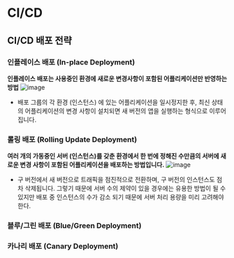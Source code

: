 # CI/CD

## CI/CD 배포 전략

### 인플레이스 배포 (In-place Deployment)
**인플레이스 배포는 사용중인 환경에 새로운 변경사항이 포함된 어플리케이션만 반영하는 방법**
![image](https://github.com/JoEunSae/Study/assets/83803199/88fa8621-1d52-4b6f-9648-31259aa805a3)
- 배포 그룹의 각 환경 (인스턴스) 에 있는 어플리케이션을 일시정지한 후, 최신 상태의 어플리케이션의 변경 사항이 설치되면 새 버전의 앱을 실행하는 형식으로 이루어집니다. 
  
### 롤링 배포 (Rolling Update Deployment)
**여러 개의 가동중인 서버 (인스턴스)를 갖춘 환경에서 한 번에 정해진 수만큼의 서버에 새로운 변경 사항이 포함된 어플리케이션을 배포하는 방법입니다.**
![image](https://github.com/JoEunSae/Study/assets/83803199/79fd18ee-25c9-4c29-a4fd-43e8fbcd3a50)
- 구 버전에서 새 버전으로 트래픽을 점진적으로 전환하며, 구 버전의 인스턴스도 점차 삭제됩니다. 그렇기 때문에 서버 수의 제약이 있을 경우에는 유용한 방법이 될 수 있지만
배포 중 인스턴스의 수가 감소 되기 때문에 서버 처리 용량을 미리 고려해야 한다.

### 블루/그린 배포 (Blue/Green Deployment)

### 카나리 배포 (Canary Deployment)
